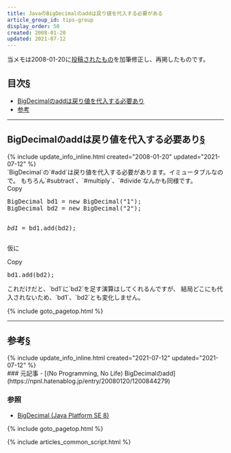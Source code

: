 ```yaml
---
title: JavaのBigDecimalのaddは戻り値を代入する必要がある
article_group_id: tips-group
display_order: 50
created: 2008-01-20
updated: 2021-07-12
---
```

当メモは2008-01-20に[投稿されたもの](https://npnl.hatenablog.jp/entry/20080120/1200844279)を加筆修正し、再掲したものです。

## <a name="index">目次</a><a class="heading-anchor-permalink" href="#目次">§</a>

<ul id="index_ul">
<li><a href="#BigDecimalのaddは戻り値を代入する必要あり">BigDecimalのaddは戻り値を代入する必要あり</a></li>
<li><a href="#参考">参考</a></li>
</ul>

* * *
## <a name="BigDecimalのaddは戻り値を代入する必要あり">BigDecimalのaddは戻り値を代入する必要あり</a><a class="heading-anchor-permalink" href="#BigDecimalのaddは戻り値を代入する必要あり">§</a>
<div class="chapter-updated">{% include update_info_inline.html created="2008-01-20" updated="2021-07-12" %}</div>
`BigDecimal`の`#add`は戻り値を代入する必要があります。イミュータブルなので。
もちろん`#subtract`、`#multiply`、`#divide`なんかも同様です。

<div class="code-box no-title">
<div class="copy-button">Copy</div>
<pre>
BigDecimal bd1 = new BigDecimal("1");
BigDecimal bd2 = new BigDecimal("2");

<em>bd1 = </em>bd1.add(bd2);
</pre>
</div>

仮に
<div class="code-box no-title">
<div class="copy-button">Copy</div>
<pre>
bd1.add(bd2);
</pre>
</div>
これだけだと、`bd1`に`bd2`を足す演算はしてくれるんですが、  
結局どこにも代入されないため、`bd1`、`bd2`とも変化しません。

{% include goto_pagetop.html %}

* * *
## <a name="参考">参考</a><a class="heading-anchor-permalink" href="#参考">§</a>
<div class="chapter-updated">{% include update_info_inline.html created="2021-07-12" updated="2021-07-12" %}</div>
### 元記事
- [(No Programming, No Life) BigDecimalのadd](https://npnl.hatenablog.jp/entry/20080120/1200844279)

### 参照
- [BigDecimal (Java Platform SE 8)](https://docs.oracle.com/javase/jp/8/docs/api/java/math/BigDecimal.html)

{% include goto_pagetop.html %}

{% include articles_common_script.html %}
